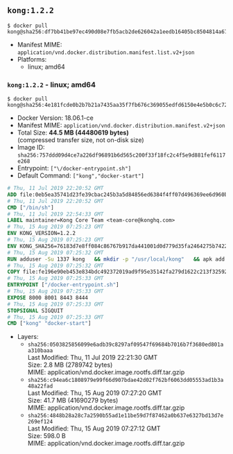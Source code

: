 ## `kong:1.2.2`

```console
$ docker pull kong@sha256:df7bb41be97ec490d08e7fb5acb2de626042a1eedb16405bc8504814a67140c0
```

-	Manifest MIME: `application/vnd.docker.distribution.manifest.list.v2+json`
-	Platforms:
	-	linux; amd64

### `kong:1.2.2` - linux; amd64

```console
$ docker pull kong@sha256:4e181fcde0b2b7b21a7435aa35f7fb676c369055edfd6150e4e5b0c6c723e43a
```

-	Docker Version: 18.06.1-ce
-	Manifest MIME: `application/vnd.docker.distribution.manifest.v2+json`
-	Total Size: **44.5 MB (44480619 bytes)**  
	(compressed transfer size, not on-disk size)
-	Image ID: `sha256:757ddd09d4ce7a226df96891b6d565c200f33f18fc2c4f5e9d881fef6117e268`
-	Entrypoint: `["\/docker-entrypoint.sh"]`
-	Default Command: `["kong","docker-start"]`

```dockerfile
# Thu, 11 Jul 2019 22:20:52 GMT
ADD file:0eb5ea35741d23fe39cbac245b3a5d84856ed6384f4ff07d496369ee6d960bad in / 
# Thu, 11 Jul 2019 22:20:52 GMT
CMD ["/bin/sh"]
# Thu, 11 Jul 2019 22:54:33 GMT
LABEL maintainer=Kong Core Team <team-core@konghq.com>
# Thu, 15 Aug 2019 07:25:23 GMT
ENV KONG_VERSION=1.2.2
# Thu, 15 Aug 2019 07:25:23 GMT
ENV KONG_SHA256=76183d7e8ff084c86767b917da441001d0d779d35fa2464275b74226029a46bf
# Thu, 15 Aug 2019 07:25:32 GMT
RUN adduser -Su 1337 kong 	&& mkdir -p "/usr/local/kong" 	&& apk add --no-cache --virtual .build-deps wget tar ca-certificates 	&& apk add --no-cache libgcc openssl pcre perl tzdata curl libcap su-exec zip 	&& wget -O kong.tar.gz "https://bintray.com/kong/kong-alpine-tar/download_file?file_path=kong-$KONG_VERSION.apk.tar.gz" 	&& echo "$KONG_SHA256 *kong.tar.gz" | sha256sum -c - 	&& tar -xzf kong.tar.gz -C /tmp 	&& rm -f kong.tar.gz 	&& cp -R /tmp/usr / 	&& rm -rf /tmp/usr 	&& cp -R /tmp/etc / 	&& rm -rf /tmp/etc 	&& apk del .build-deps 	&& chown -R kong:0 /usr/local/kong 	&& chmod -R g=u /usr/local/kong
# Thu, 15 Aug 2019 07:25:32 GMT
COPY file:fe196e90eb453e834bdc492372019ad9f95e35142fa279d1622c213f32592fe9 in /docker-entrypoint.sh 
# Thu, 15 Aug 2019 07:25:33 GMT
ENTRYPOINT ["/docker-entrypoint.sh"]
# Thu, 15 Aug 2019 07:25:33 GMT
EXPOSE 8000 8001 8443 8444
# Thu, 15 Aug 2019 07:25:33 GMT
STOPSIGNAL SIGQUIT
# Thu, 15 Aug 2019 07:25:33 GMT
CMD ["kong" "docker-start"]
```

-	Layers:
	-	`sha256:0503825856099e6adb39c8297af09547f69684b7016b7f3680ed801aa310baaa`  
		Last Modified: Thu, 11 Jul 2019 22:21:30 GMT  
		Size: 2.8 MB (2789742 bytes)  
		MIME: application/vnd.docker.image.rootfs.diff.tar.gzip
	-	`sha256:c94ea6c1808979e99f66d907bdae42d02f762bf6063dd05553ad1b3a48a22fad`  
		Last Modified: Thu, 15 Aug 2019 07:27:20 GMT  
		Size: 41.7 MB (41690279 bytes)  
		MIME: application/vnd.docker.image.rootfs.diff.tar.gzip
	-	`sha256:4848b28a28c7a2590b55ad1e11be59d7f87462a0b637e6327bd13d7e269ef124`  
		Last Modified: Thu, 15 Aug 2019 07:27:12 GMT  
		Size: 598.0 B  
		MIME: application/vnd.docker.image.rootfs.diff.tar.gzip
